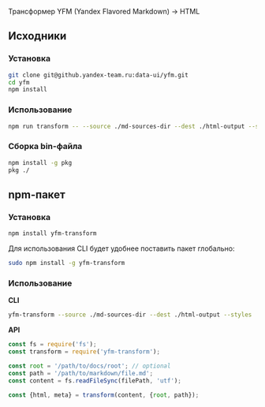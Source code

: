 Трансформер YFM (Yandex Flavored Markdown) -> HTML

## Исходники
### Установка
```bash
git clone git@github.yandex-team.ru:data-ui/yfm.git
cd yfm
npm install
```

### Использование
```bash
npm run transform -- --source ./md-sources-dir --dest ./html-output --styles
```

### Сборка bin-файла
```bash
npm install -g pkg
pkg ./
```

## npm-пакет
### Установка
```bash
npm install yfm-transform
```

Для использования CLI будет удобнее поставить пакет глобально:
```bash
sudo npm install -g yfm-transform
```

### Использование
**CLI**
```bash
yfm-transform --source ./md-sources-dir --dest ./html-output --styles
```

**API**
```js
const fs = require('fs');
const transform = require('yfm-transform');

const root = '/path/to/docs/root'; // optional
const path = '/path/to/markdown/file.md';
const content = fs.readFileSync(filePath, 'utf');

const {html, meta} = transform(content, {root, path});
```
